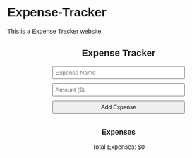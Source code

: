# Expense-Tracker
This is a Expense Tracker website
<!DOCTYPE html>
<html lang="en">
<head>
    <meta charset="UTF-8">
    <title>Expense Tracker</title>
    <style>
        body {
            font-family: Arial, sans-serif;
        }
        .container {
            width: 300px;
            margin: 0 auto;
            text-align: center;
        }
        input[type="text"], input[type="number"], input[type="submit"] {
            margin-bottom: 10px;
            width: 100%;
            padding: 5px;
            box-sizing: border-box;
        }
        #expenses-list {
            text-align: left;
        }
    </style>
</head>
<body>

<div class="container">
    <h2>Expense Tracker</h2>
    <form id="expense-form">
        <input type="text" id="expense-name" placeholder="Expense Name" required>
        <input type="number" id="expense-amount" placeholder="Amount ($)" required>
        <input type="submit" value="Add Expense">
    </form>
    <h3>Expenses</h3>
    <ul id="expenses-list"></ul>
    <p>Total Expenses: $<span id="total-expenses">0</span></p>
</div>

<script>
    document.addEventListener('DOMContentLoaded', function() {
        const expenseForm = document.getElementById('expense-form');
        const expensesList = document.getElementById('expenses-list');
        const totalExpenses = document.getElementById('total-expenses');
        let total = 0;

        expenseForm.addEventListener('submit', function(event) {
            event.preventDefault();

            const expenseName = document.getElementById('expense-name').value;
            const expenseAmount = parseFloat(document.getElementById('expense-amount').value);

            if (expenseName && !isNaN(expenseAmount)) {
                total += expenseAmount;
                totalExpenses.textContent = total.toFixed(2);

                const listItem = document.createElement('li');
                listItem.textContent = `${expenseName}: $${expenseAmount.toFixed(2)}`;
                expensesList.appendChild(listItem);

                document.getElementById('expense-name').value = '';
                document.getElementById('expense-amount').value = '';
            } else {
                alert('Please enter valid expense name and amount!');
            }
        });
    });
</script>

</body>
</html>
